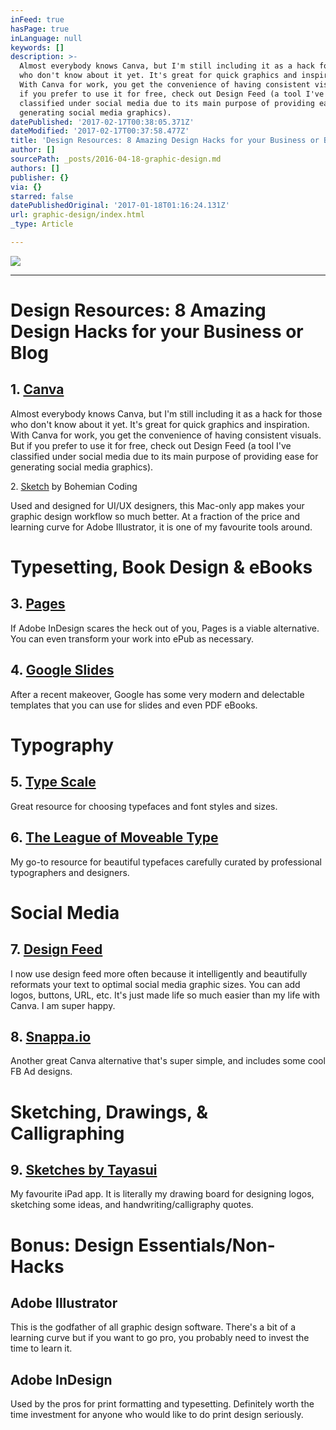```yaml
---
inFeed: true
hasPage: true
inLanguage: null
keywords: []
description: >-
  Almost everybody knows Canva, but I'm still including it as a hack for those
  who don't know about it yet. It's great for quick graphics and inspiration.
  With Canva for work, you get the convenience of having consistent visuals. But
  if you prefer to use it for free, check out Design Feed (a tool I've
  classified under social media due to its main purpose of providing ease for
  generating social media graphics).
datePublished: '2017-02-17T00:38:05.371Z'
dateModified: '2017-02-17T00:37:58.477Z'
title: 'Design Resources: 8 Amazing Design Hacks for your Business or Blog'
author: []
sourcePath: _posts/2016-04-18-graphic-design.md
authors: []
publisher: {}
via: {}
starred: false
datePublishedOriginal: '2017-01-18T01:16:24.131Z'
url: graphic-design/index.html
_type: Article

---
```

![](https://the-grid-user-content.s3-us-west-2.amazonaws.com/16fbc7ca-b365-4a5f-9a8a-f400343f925b.jpg)

---

# Design Resources: 8 Amazing Design Hacks for your Business or Blog

## 1\. [Canva][0]

Almost everybody knows Canva, but I'm still including it as a hack for those who don't know about it yet. It's great for quick graphics and inspiration. With Canva for work, you get the convenience of having consistent visuals. But if you prefer to use it for free, check out Design Feed (a tool I've classified under social media due to its main purpose of providing ease for generating social media graphics).

2\. [Sketch][1] by Bohemian Coding

Used and designed for UI/UX designers, this Mac-only app makes your graphic design workflow so much better. At a fraction of the price and learning curve for Adobe Illustrator, it is one of my favourite tools around.

# Typesetting, Book Design & eBooks

## 3\. [Pages][2]

If Adobe InDesign scares the heck out of you, Pages is a viable alternative. You can even transform your work into ePub as necessary.

## 4\. [Google Slides][3]

After a recent makeover, Google has some very modern and delectable templates that you can use for slides and even PDF eBooks.

# Typography

## 5\. [Type Scale][4]

Great resource for choosing typefaces and font styles and sizes.

## 6\. [The League of Moveable Type][5]

My go-to resource for beautiful typefaces carefully curated by professional typographers and designers.

# Social Media

## 7\. [Design Feed][6]

I now use design feed more often because it intelligently and beautifully reformats your text to optimal social media graphic sizes. You can add logos, buttons, URL, etc. It's just made life so much easier than my life with Canva. I am super happy.

## 8\. [Snappa.io][7]

Another great Canva alternative that's super simple, and includes some cool FB Ad designs.

# Sketching, Drawings, & Calligraphing

## 9\. [Sketches by Tayasui][8]

My favourite iPad app. It is literally my drawing board for designing logos, sketching some ideas, and handwriting/calligraphy quotes.

# Bonus: Design Essentials/Non-Hacks

## Adobe Illustrator

This is the godfather of all graphic design software. There's a bit of a learning curve but if you want to go pro, you probably need to invest the time to learn it.

## Adobe InDesign

Used by the pros for print formatting and typesetting. Definitely worth the time investment for anyone who would like to do print design seriously.

[0]: https://canva.com/
[1]: https://www.sketchapp.com/
[2]: http://www.apple.com/mac/pages/
[3]: https://www.google.com/slides/about/
[4]: Type-scale.com
[5]: https://www.theleagueofmoveabletype.com/
[6]: https://app.designfeed.io/
[7]: https://snappa.io/
[8]: http://www.tayasui.com/sketches/